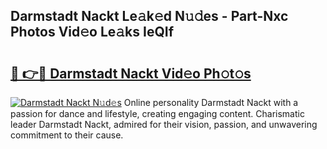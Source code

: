 ## Darmstadt Nackt Le𝚊k𝚎d N𝚞𝚍es - Part-Nxc Photos Vid𝚎o Le𝚊ks IeQIf

# <h2><a href="http://fb8kbx.evod.top/?m=Darmstadt+Nackt">🔗 👉🔴 Darmstadt Nackt Vid𝚎o Ph𝚘t𝚘s</a></h2>

[![Darmstadt Nackt N𝚞d𝚎s](https://i.imgur.com/8V9OHl7.gif)](http://fb8kbx.evod.top/?m=Darmstadt+Nackt)
Online personality Darmstadt Nackt with a passion for dance and lifestyle, creating engaging content. Charismatic leader Darmstadt Nackt, admired for their vision, passion, and unwavering commitment to their cause. 
